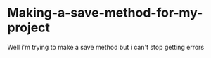 # Making-a-save-method-for-my-project
Well i'm trying to  make a save method but i can't stop getting errors
